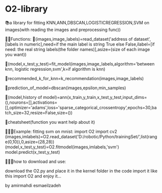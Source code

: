# O2-library

📚a library for fitting KNN,ANN,DBSCAN,LOGISTICREGRESSION,SVM on images(with reading the images and preprocessing func))


🐱‍💻Functions:
🤖(images,image_labels)=read_dataset('address of dataset',[labels in numeric],need=if the main label is string True else False,ilabel=[if need: the real string labels(the folder names)],asize=(size of each image you want))

🤖(model,x_test,y_test)=fit_model(images,image_labels,algorithm='between knn, logistic regression,svm',k=if algorithm is knn)

🤖recommended_k_for_knn=k_recommendation(images,image_labels)

🤖prediction_of_model=dbscan(images,epsilon,min_samples)

🤖(model,history of model)=ann(x_train,y_train,x_test,y_test,input_dims=(),nourons=[],activations=[],optimizer='adams',loss='sparse_categorical_crossentropy',epochs=30,batch_size=32,resize=False,size=())

🤖cheatsheet(function you want help about it)


👨🏻‍💻Example:
fitting svm on mnist:
import O2
import cv2
(images,imlabels)=O2.read_dataset('D:/robotic/Python/trainingSet/',list(range(0,10)),0,asize=(28,28))
(model,x_test,y_test)=O2.fitmodel(images,imlabels,'svm')
model.predict(x_test,y_test)

👨🏽‍🏫how to download and use:

download the O2.py and place it in the kernel folder in the code import it like this
import O2
and enjoy it...

by amirmahdi esmaeilzadeh
